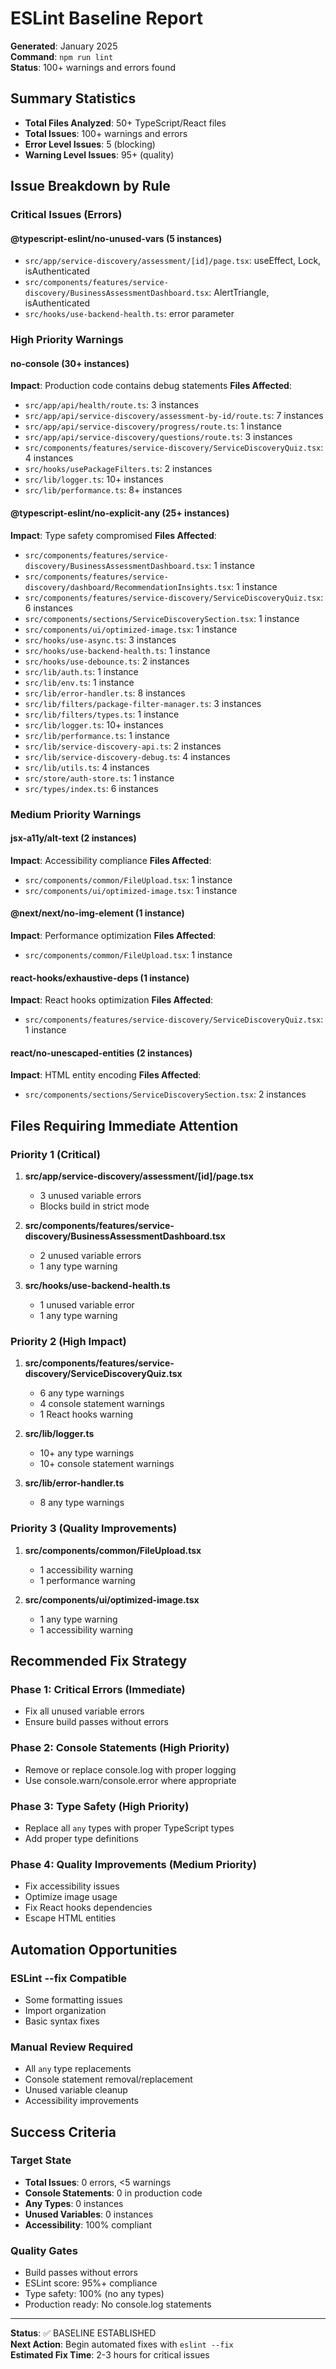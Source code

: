 # ESLint Baseline Report

**Generated**: January 2025  
**Command**: `npm run lint`  
**Status**: 100+ warnings and errors found

## Summary Statistics

- **Total Files Analyzed**: 50+ TypeScript/React files
- **Total Issues**: 100+ warnings and errors
- **Error Level Issues**: 5 (blocking)
- **Warning Level Issues**: 95+ (quality)

## Issue Breakdown by Rule

### Critical Issues (Errors)

#### @typescript-eslint/no-unused-vars (5 instances)
- `src/app/service-discovery/assessment/[id]/page.tsx`: useEffect, Lock, isAuthenticated
- `src/components/features/service-discovery/BusinessAssessmentDashboard.tsx`: AlertTriangle, isAuthenticated
- `src/hooks/use-backend-health.ts`: error parameter

### High Priority Warnings

#### no-console (30+ instances)
**Impact**: Production code contains debug statements
**Files Affected**:
- `src/app/api/health/route.ts`: 3 instances
- `src/app/api/service-discovery/assessment-by-id/route.ts`: 7 instances
- `src/app/api/service-discovery/progress/route.ts`: 1 instance
- `src/app/api/service-discovery/questions/route.ts`: 3 instances
- `src/components/features/service-discovery/ServiceDiscoveryQuiz.tsx`: 4 instances
- `src/hooks/usePackageFilters.ts`: 2 instances
- `src/lib/logger.ts`: 10+ instances
- `src/lib/performance.ts`: 8+ instances

#### @typescript-eslint/no-explicit-any (25+ instances)
**Impact**: Type safety compromised
**Files Affected**:
- `src/components/features/service-discovery/BusinessAssessmentDashboard.tsx`: 1 instance
- `src/components/features/service-discovery/dashboard/RecommendationInsights.tsx`: 1 instance
- `src/components/features/service-discovery/ServiceDiscoveryQuiz.tsx`: 6 instances
- `src/components/sections/ServiceDiscoverySection.tsx`: 1 instance
- `src/components/ui/optimized-image.tsx`: 1 instance
- `src/hooks/use-async.ts`: 3 instances
- `src/hooks/use-backend-health.ts`: 1 instance
- `src/hooks/use-debounce.ts`: 2 instances
- `src/lib/auth.ts`: 1 instance
- `src/lib/env.ts`: 1 instance
- `src/lib/error-handler.ts`: 8 instances
- `src/lib/filters/package-filter-manager.ts`: 3 instances
- `src/lib/filters/types.ts`: 1 instance
- `src/lib/logger.ts`: 10+ instances
- `src/lib/performance.ts`: 1 instance
- `src/lib/service-discovery-api.ts`: 2 instances
- `src/lib/service-discovery-debug.ts`: 4 instances
- `src/lib/utils.ts`: 4 instances
- `src/store/auth-store.ts`: 1 instance
- `src/types/index.ts`: 6 instances

### Medium Priority Warnings

#### jsx-a11y/alt-text (2 instances)
**Impact**: Accessibility compliance
**Files Affected**:
- `src/components/common/FileUpload.tsx`: 1 instance
- `src/components/ui/optimized-image.tsx`: 1 instance

#### @next/next/no-img-element (1 instance)
**Impact**: Performance optimization
**Files Affected**:
- `src/components/common/FileUpload.tsx`: 1 instance

#### react-hooks/exhaustive-deps (1 instance)
**Impact**: React hooks optimization
**Files Affected**:
- `src/components/features/service-discovery/ServiceDiscoveryQuiz.tsx`: 1 instance

#### react/no-unescaped-entities (2 instances)
**Impact**: HTML entity encoding
**Files Affected**:
- `src/components/sections/ServiceDiscoverySection.tsx`: 2 instances

## Files Requiring Immediate Attention

### Priority 1 (Critical)
1. **src/app/service-discovery/assessment/[id]/page.tsx**
   - 3 unused variable errors
   - Blocks build in strict mode

2. **src/components/features/service-discovery/BusinessAssessmentDashboard.tsx**
   - 2 unused variable errors
   - 1 any type warning

3. **src/hooks/use-backend-health.ts**
   - 1 unused variable error
   - 1 any type warning

### Priority 2 (High Impact)
1. **src/components/features/service-discovery/ServiceDiscoveryQuiz.tsx**
   - 6 any type warnings
   - 4 console statement warnings
   - 1 React hooks warning

2. **src/lib/logger.ts**
   - 10+ any type warnings
   - 10+ console statement warnings

3. **src/lib/error-handler.ts**
   - 8 any type warnings

### Priority 3 (Quality Improvements)
1. **src/components/common/FileUpload.tsx**
   - 1 accessibility warning
   - 1 performance warning

2. **src/components/ui/optimized-image.tsx**
   - 1 any type warning
   - 1 accessibility warning

## Recommended Fix Strategy

### Phase 1: Critical Errors (Immediate)
- Fix all unused variable errors
- Ensure build passes without errors

### Phase 2: Console Statements (High Priority)
- Remove or replace console.log with proper logging
- Use console.warn/console.error where appropriate

### Phase 3: Type Safety (High Priority)
- Replace all `any` types with proper TypeScript types
- Add proper type definitions

### Phase 4: Quality Improvements (Medium Priority)
- Fix accessibility issues
- Optimize image usage
- Fix React hooks dependencies
- Escape HTML entities

## Automation Opportunities

### ESLint --fix Compatible
- Some formatting issues
- Import organization
- Basic syntax fixes

### Manual Review Required
- All `any` type replacements
- Console statement removal/replacement
- Unused variable cleanup
- Accessibility improvements

## Success Criteria

### Target State
- **Total Issues**: 0 errors, <5 warnings
- **Console Statements**: 0 in production code
- **Any Types**: 0 instances
- **Unused Variables**: 0 instances
- **Accessibility**: 100% compliant

### Quality Gates
- Build passes without errors
- ESLint score: 95%+ compliance
- Type safety: 100% (no any types)
- Production ready: No console.log statements

---

**Status**: ✅ BASELINE ESTABLISHED  
**Next Action**: Begin automated fixes with `eslint --fix`  
**Estimated Fix Time**: 2-3 hours for critical issues